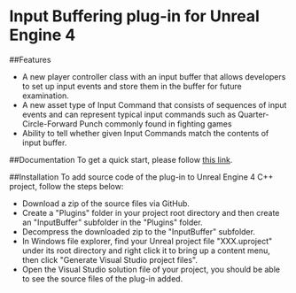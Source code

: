 # Input Buffering plug-in for Unreal Engine 4
##Features
* A new player controller class with an input buffer that allows developers to set up input events and store them in the buffer for future examination.
* A new asset type of Input Command that consists of sequences of input events and can represent typical input commands such as Quarter-Circle-Forward Punch commonly found in fighting games
* Ability to tell whether given Input Commands match the contents of input buffer.

##Documentation
To get a quick start, please follow [this link](https://ue4inputbuffer.wordpress.com/).

##Installation
To add source code of the plug-in to Unreal Engine 4 C++ project, follow the steps below:

* Download a zip of the source files via GitHub.
* Create a "Plugins" folder in your project root directory and then create an "InputBuffer" subfolder in the "Plugins" folder.
* Decompress the downloaded zip to the "InputBuffer" subfolder.
* In Windows file explorer, find your Unreal project file "XXX.uproject" under its root directory and right click it to bring up a content menu, then click "Generate Visual Studio project files".
* Open the Visual Studio solution file of your project, you should be able to see the source files of the plug-in added.
